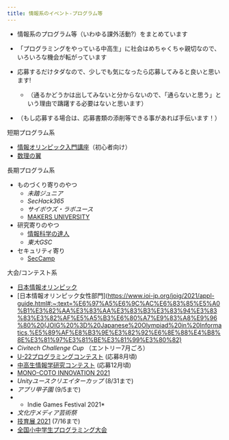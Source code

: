 ```yaml
---
title: 情報系のイベント-プログラム等
---
```


* 情報系のプログラム等（いわゆる課外活動?）をまとめています

* 「プログラミングをやっている中高生」に社会はめちゃくちゃ親切なので、いろいろな機会が転がっています

* 応募するだけタダなので、少しでも気になったら応募してみると良いと思います!
  
  * （通るかどうかは出してみないと分からないので、「通らないと思う」という理由で躊躇する必要はないと思います）
* （もし応募する場合は、応募書類の添削等できる事があれば手伝います！）

短期プログラム系

* [情報オリンピック入門講座](https://www.ioi-jp.org/intro/index.html)（初心者向け）
* [数理の翼](https://www.google.com/search?q=%E6%95%B0%E7%90%86%E3%81%AE%E7%BF%BC&oq=%E6%95%B0%E7%90%86%E3%81%AE%E7%BF%BC&aqs=chrome.0.69i59j0i512l6j69i61.2332j0j4&sourceid=chrome&ie=UTF-8)

長期プログラム系

* ものづくり寄りのやつ
  * *未踏ジュニア*
  * *SecHack365*
  * *サイボウズ・ラボユース*
  * [MAKERS UNIVERSITY](https://makers-u.jp/)
* 研究寄りのやつ
  * [情報科学の達人](%E6%83%85%E5%A0%B1%E7%A7%91%E5%AD%A6%E3%81%AE%E9%81%94%E4%BA%BA.md)
  * *東大GSC*
* セキュリティ寄り
  * [SecCamp](https://www.security-camp.or.jp/)

大会/コンテスト系

* [日本情報オリンピック](https://www.ioi-jp.org/joig/2021/index.html)
* \[日本情報オリンピック女性部門\](https://www.ioi-jp.org/joig/2021/appl-guide.html#:~:text=%E6%97%A5%E6%9C%AC%E6%83%85%E5%A0%B1%E3%82%AA%E3%83%AA%E3%83%B3%E3%83%94%E3%83%83%E3%82%AF%E5%A5%B3%E6%80%A7%E9%83%A8%E9%96%80%20(JOIG%20%3D%20Japanese%20Olympiad%20in%20Informatics,%E5%89%AF%E8%B3%9E%E3%82%92%E6%8E%88%E4%B8%8E%E3%81%97%E3%81%BE%E3%81%99%E3%80%82)
* *Civitech Challenge Cup* （エントリー7月ごろ）
* [U-22プログラミングコンテスト](https://u22procon.com/) (応募8月頃)
* [中高生情報学研究コンテスト](https://www.ipsj.or.jp/event/taikai/83/83PosterSession/) (応募12月頃)
* [MONO-COTO INNOVATION 2021](https://www.mono-coto-innovation.com/)
* *Unityユースクリエイターカップ* (8/31まで)
* *アプリ甲子園* (9/5まで)
* * Indie Games Festival 2021*
* *文化庁メディア芸術祭*
* [技育展 2021](https://talent.supporterz.jp/geekten/2021/) (7/16まで)
* [全国小中学生プログラミング大会](https://jjpc.jp/)
